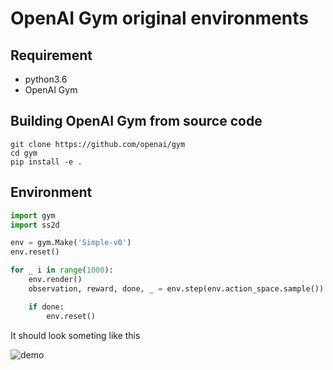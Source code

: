 # OpenAI Gym original environments

## Requirement 
- python3.6
- OpenAI Gym

## Building OpenAI Gym from source code

```
git clone https://github.com/openai/gym
cd gym
pip install -e .
```

## Environment

```python
import gym
import ss2d

env = gym.Make('Simple-v0')
env.reset()

for _ i in range(1000):
    env.render()
    observation, reward, done, _ = env.step(env.action_space.sample()) # take a random action

    if done:
        env.reset()
```

It should look someting like this

![demo](https://github.com/Sadaku1993/gym-pathplan/blob/master/sample.gif)


